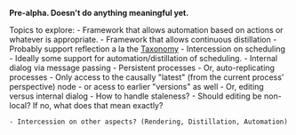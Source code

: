 **Pre-alpha. Doesn't do anything meaningful yet.**

Topics to explore:
    - Framework that allows automation based on actions or whatever is appropriate.
    - Framework that allows continuous distillation
    - Probably support reflection a la the [Taxonomy](https://ought.org/projects/factored-cognition/taxonomy#reflection)
    - Intercession on scheduling
        - Ideally some support for automation/distillation of scheduling.
    - Internal dialog via message passing
        - Persistent processes
        - Or, auto-replicating processes
            - Only access to the causally "latest" (from the current process' perspective) node
            - or acess to earlier "versions" as well
    - Or, editing versus internal dialog
        - How to handle staleness?
        - Should editing be non-local? If no, what does that mean exactly?
    
    - Intercession on other aspects? (Rendering, Distillation, Automation)
